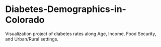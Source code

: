 # Diabetes-Demographics-in-Colorado
Visualization project of diabetes rates along Age, Income, Food Security, and Urban/Rural settings. 
